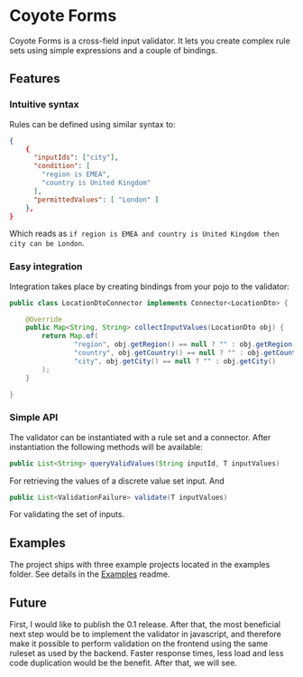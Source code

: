 # Coyote Forms

Coyote Forms is a cross-field input validator. It lets you create complex rule sets using simple expressions and a couple of bindings.

## Features

### Intuitive syntax

Rules can be defined using similar syntax to:

```json
{
    {
      "inputIds": ["city"],
      "condition": [
        "region is EMEA",
        "country is United Kingdom"
      ],
      "permittedValues": [ "London" ]
    },
}
```

Which reads as `if region is EMEA and country is United Kingdom then city can be London`.

### Easy integration

Integration takes place by creating bindings from your pojo to the validator:

```java
public class LocationDtoConnector implements Connector<LocationDto> {

    @Override
    public Map<String, String> collectInputValues(LocationDto obj) {
        return Map.of(
                "region", obj.getRegion() == null ? "" : obj.getRegion(),
                "country", obj.getCountry() == null ? "" : obj.getCountry(),
                "city", obj.getCity() == null ? "" : obj.getCity()
        );
    }

}
```

### Simple API

The validator can be instantiated with a rule set and a connector. After instantiation the following methods will be available:

```java 
public List<String> queryValidValues(String inputId, T inputValues)
```

For retrieving the values of a discrete value set input. And

```java
public List<ValidationFailure> validate(T inputValues)
```

For validating the set of inputs.

## Examples

The project ships with three example projects located in the examples folder. See details in the [Examples](EXAMPLES.md) readme.

## Future

First, I would like to publish the 0.1 release. After that, the most beneficial next step would be to implement the validator 
in javascript, and therefore make it possible to perform validation on the frontend using the same ruleset as used by the 
backend. Faster response times, less load and less code duplication would be the benefit. After that, we will see.

